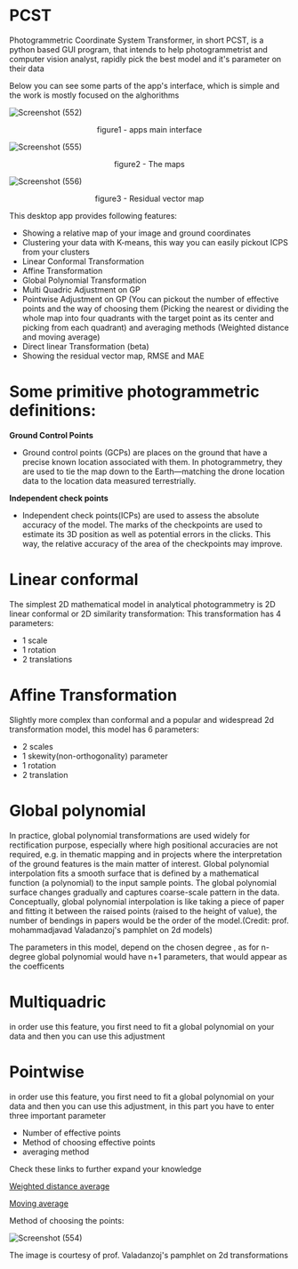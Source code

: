 # PCST
Photogrammetric Coordinate System Transformer, in short PCST, is a python based GUI program, that intends to help photogrammetrist and computer vision analyst, rapidly pick the best model and it's parameter on their data

Below you can see some parts of the app's interface, which is simple and the work is mostly focused on the alghorithms

![Screenshot (552)](https://user-images.githubusercontent.com/89359094/149015274-76d63c6a-df50-46b5-bc6b-9c959d9e0d30.png)
                              <p align="center">
   figure1 - apps main interface
</p>

![Screenshot (555)](https://user-images.githubusercontent.com/89359094/149019687-726bb4ea-c5af-49ab-9986-bea4c06fcef8.png)
                              <p align="center">
   figure2 - The maps
</p>

![Screenshot (556)](https://user-images.githubusercontent.com/89359094/149020177-c0afab50-9cbe-4bdd-9052-9a846b885a2f.png)
                             <p align="center">
   figure3 - Residual vector map
</p>

This desktop app provides following features:
- Showing a relative map of your image and ground coordinates
- Clustering your data with K-means, this way you can easily pickout ICPS from your clusters
- Linear Conformal Transformation
- Affine Transformation
- Global Polynomial Transformation
- Multi Quadric Adjustment on GP
- Pointwise Adjustment on GP (You can pickout the number of effective points and the way of choosing them (Picking the nearest or dividing the whole map into four quadrants with the target point as its center and picking from each quadrant) and averaging methods (Weighted distance and moving average)
- Direct linear Transformation (beta)
- Showing the residual vector map, RMSE and MAE


# Some primitive photogrammetric definitions:

**Ground Control Points** 
- Ground control points (GCPs) are places on the ground that have a precise known location associated with them. In photogrammetry, they are used to tie the map down to the Earth—matching the drone location data to the location data measured terrestrially.

**Independent check points**
- Independent check points(ICPs) are used to assess the absolute accuracy of the model. The marks of the checkpoints are used to estimate its 3D position as well as potential errors in the clicks. This way, the relative accuracy of the area of the checkpoints may improve.

# Linear conformal
The simplest 2D mathematical model in analytical photogrammetry is 2D linear conformal or 2D similarity transformation:
This transformation has 4 parameters: 
- 1 scale
- 1 rotation 
- 2 translations 

# Affine Transformation
Slightly more complex than conformal and a popular and widespread 2d transformation model, this model has 6 parameters:
- 2 scales 
- 1 skewity(non-orthogonality) parameter
- 1 rotation
- 2 translation

# Global polynomial
In practice, global polynomial transformations are used widely for rectification purpose, especially where high positional accuracies are not required, e.g. in thematic mapping and in projects where the interpretation of the ground features is the main matter of interest.
Global polynomial interpolation fits a smooth surface that is defined by a mathematical function (a polynomial) to the input sample points. The global polynomial surface changes gradually and captures coarse-scale pattern in the data.
Conceptually, global polynomial interpolation is like taking a piece of paper and fitting it between the raised points (raised to the height of value), the number of bendings in papers would be the order of the model.(Credit: prof. mohammadjavad Valadanzoj's pamphlet on 2d models)

The parameters in this model, depend on the chosen degree , as for n-degree global polynomial would have n+1 parameters, that would appear as the coefficents

# Multiquadric
in order use this feature, you first need to fit a global polynomial on your data and then you can use this adjustment

# Pointwise
in order use this feature, you first need to fit a global polynomial on your data and then you can use this adjustment,
in this part you have to enter three important parameter
- Number of effective points 
- Method of choosing effective points
- averaging method

Check these links to further expand your knowledge

<a href='https://encyclopediaofmath.org/wiki/Distance-weighted_mean'> Weighted distance average </a>

<a href='https://en.wikipedia.org/wiki/Moving_average'>Moving average </a>

Method of choosing the points:

![Screenshot (554)](https://user-images.githubusercontent.com/89359094/149018826-800ecac8-49e0-4e2a-ad22-43302850e986.png)

The image is courtesy of prof. Valadanzoj's pamphlet on 2d transformations



